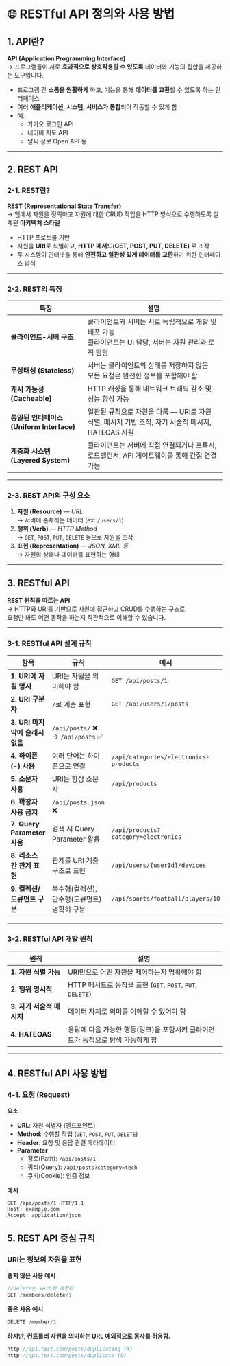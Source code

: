 # 🌐 RESTful API 정의와 사용 방법

## 1. API란?

**API (Application Programming Interface)**  
→ 프로그램들이 서로 **효과적으로 상호작용할 수 있도록** 데이터와 기능의 집합을 제공하는 도구입니다.

- 프로그램 간 **소통을 원활하게** 하고, 기능을 통해 **데이터를 교환**할 수 있도록 하는 인터페이스
- 여러 **애플리케이션, 시스템, 서비스가 통합**되어 작동할 수 있게 함
- 예:
  - 카카오 로그인 API
  - 네이버 지도 API
  - 날씨 정보 Open API 등

---

## 2. REST API

### 2-1. REST란?

**REST (Representational State Transfer)**  
→ 웹에서 자원을 정의하고 자원에 대한 CRUD 작업을 HTTP 방식으로 수행하도록 설계된 **아키텍처 스타일**

- HTTP 프로토콜 기반
- 자원을 **URI**로 식별하고, **HTTP 메서드(GET, POST, PUT, DELETE)** 로 조작
- 두 시스템이 인터넷을 통해 **안전하고 일관성 있게 데이터를 교환**하기 위한 인터페이스 방식

---

### 2-2. REST의 특징

| 특징                                      | 설명                                                                                                        |
| ----------------------------------------- | ----------------------------------------------------------------------------------------------------------- |
| **클라이언트-서버 구조**                  | 클라이언트와 서버는 서로 독립적으로 개발 및 배포 가능<br>클라이언트는 UI 담당, 서버는 자원 관리와 로직 담당 |
| **무상태성 (Stateless)**                  | 서버는 클라이언트의 상태를 저장하지 않음<br>모든 요청은 완전한 정보를 포함해야 함                           |
| **캐시 가능성 (Cacheable)**               | HTTP 캐싱을 통해 네트워크 트래픽 감소 및 성능 향상 가능                                                     |
| **통일된 인터페이스 (Uniform Interface)** | 일관된 규칙으로 자원을 다룸 — URI로 자원 식별, 메시지 기반 조작, 자기 서술적 메시지, HATEOAS 지원           |
| **계층화 시스템 (Layered System)**        | 클라이언트는 서버에 직접 연결되거나 프록시, 로드밸런서, API 게이트웨이를 통해 간접 연결 가능                |

---

### 2-3. REST API의 구성 요소

1. **자원 (Resource)** — _URL_  
   → 서버에 존재하는 데이터 (ex: `/users/1`)
2. **행위 (Verb)** — _HTTP Method_  
   → `GET`, `POST`, `PUT`, `DELETE` 등으로 자원을 조작
3. **표현 (Representation)** — _JSON, XML 등_  
   → 자원의 상태나 데이터를 표현하는 형태

---

## 3. RESTful API

**REST 원칙을 따르는 API**  
→ HTTP와 URI를 기반으로 자원에 접근하고 CRUD를 수행하는 구조로,  
요청만 봐도 어떤 동작을 하는지 직관적으로 이해할 수 있습니다.

---

### 3-1. RESTful API 설계 규칙

| 항목                            | 규칙                                         | 예시                                   |
| ------------------------------- | -------------------------------------------- | -------------------------------------- |
| **1. URI에 자원 명시**          | URI는 자원을 의미해야 함                     | `GET /api/posts/1`                     |
| **2. URI 구분자**               | `/`로 계층 표현                              | `GET /api/users/1/posts`               |
| **3. URI 마지막에 슬래시 없음** | `/api/posts/` ❌ → `/api/posts` ✅           |
| **4. 하이픈(-) 사용**           | 여러 단어는 하이픈으로 연결                  | `/api/categories/electronics-products` |
| **5. 소문자 사용**              | URI는 항상 소문자                            | `/api/products`                        |
| **6. 확장자 사용 금지**         | `/api/posts.json` ❌                         |
| **7. Query Parameter 사용**     | 검색 시 Query Parameter 활용                 | `/api/products?category=electronics`   |
| **8. 리소스 간 관계 표현**      | 관계를 URI 계층 구조로 표현                  | `/api/users/{userId}/devices`          |
| **9. 컬렉션/도큐먼트 구분**     | 복수형(컬렉션), 단수형(도큐먼트) 명확히 구분 | `/api/sports/football/players/10`      |

---

### 3-2. RESTful API 개발 원칙

| 원칙                      | 설명                                                                            |
| ------------------------- | ------------------------------------------------------------------------------- |
| **1. 자원 식별 가능**     | URI만으로 어떤 자원을 제어하는지 명확해야 함                                    |
| **2. 행위 명시적**        | HTTP 메서드로 동작을 표현 (`GET`, `POST`, `PUT`, `DELETE`)                      |
| **3. 자기 서술적 메시지** | 데이터 자체로 의미를 이해할 수 있어야 함                                        |
| **4. HATEOAS**            | 응답에 다음 가능한 행동(링크)을 포함시켜 클라이언트가 동적으로 탐색 가능하게 함 |

---

## 4. RESTful API 사용 방법

### 4-1. 요청 (Request)

**요소**

- **URL**: 자원 식별자 (엔드포인트)
- **Method**: 수행할 작업 (`GET`, `POST`, `PUT`, `DELETE`)
- **Header**: 요청 및 응답 관련 메타데이터
- **Parameter**
  - 경로(Path): `/api/posts/1`
  - 쿼리(Query): `/api/posts?category=tech`
  - 쿠키(Cookie): 인증 정보

**예시**

```http
GET /api/posts/1 HTTP/1.1
Host: example.com
Accept: application/json
```

## 5. REST API 중심 규칙

### **URI는 정보의 자원을 표현**

**좋지 않은 사용 예시**

```java
//delete는 Verb에 속한다.
GET /members/delete/1
```

**좋은 사용 예시**

```java
DELETE /member/1
```

**하지만, 컨트롤러 자원을 의미하는 URL 예외적으로 동사를 허용함.**

```java
http://api.test.com/posts/duplicating (X)
http://api.test.com/posts/duplicate (O)
